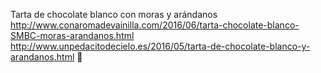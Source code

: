 Tarta de chocolate blanco con moras y arándanos	http://www.conaromadevainilla.com/2016/06/tarta-chocolate-blanco-SMBC-moras-arandanos.html	http://www.unpedacitodecielo.es/2016/05/tarta-de-chocolate-blanco-y-arandanos.html
਍
